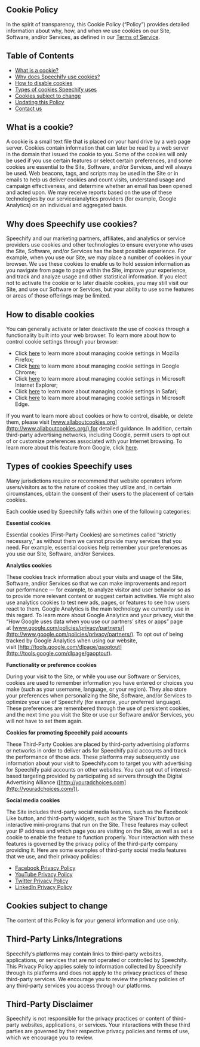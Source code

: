Cookie Policy
-------------

In the spirit of transparency, this Cookie Policy (“Policy”) provides detailed information about why, how, and when we use cookies on our Site, Software, and/or Services, as defined in our [Terms of Service](https://speechify.com/terms/?landing_url=https%3A%2F%2Fspeechify.com%2Fvoiceover-new%2F).

Table of Contents
-----------------

* [What is a cookie?](https://speechify.com/privacy/?landing_url=https%3A%2F%2Fspeechify.com%2Fvoiceover-new%2F#whatiscookie)
* [Why does Speechify use cookies?](https://speechify.com/privacy/?landing_url=https%3A%2F%2Fspeechify.com%2Fvoiceover-new%2F#2)
* [How to disable cookies](https://speechify.com/privacy/?landing_url=https%3A%2F%2Fspeechify.com%2Fvoiceover-new%2F#3)
* [Types of cookies Speechify uses](https://speechify.com/privacy/?landing_url=https%3A%2F%2Fspeechify.com%2Fvoiceover-new%2F#4)
* [Cookies subject to change](https://speechify.com/privacy/?landing_url=https%3A%2F%2Fspeechify.com%2Fvoiceover-new%2F#5)
* [Updating this Policy](https://speechify.com/privacy/?landing_url=https%3A%2F%2Fspeechify.com%2Fvoiceover-new%2F#6)
* [Contact us](https://speechify.com/privacy/?landing_url=https%3A%2F%2Fspeechify.com%2Fvoiceover-new%2F#7)

What is a cookie?
-----------------

A cookie is a small text file that is placed on your hard drive by a web page server. Cookies contain information that can later be read by a web server in the domain that issued the cookie to you. Some of the cookies will only be used if you use certain features or select certain preferences, and some cookies are essential to the Site, Software, and/or Services, and will always be used. Web beacons, tags, and scripts may be used in the Site or in emails to help us deliver cookies and count visits, understand usage and campaign effectiveness, and determine whether an email has been opened and acted upon. We may receive reports based on the use of these technologies by our service/analytics providers (for example, Google Analytics) on an individual and aggregated basis.

Why does Speechify use cookies?
-------------------------------

Speechify and our marketing partners, affiliates, and analytics or service providers use cookies and other technologies to ensure everyone who uses the Site, Software, and/or Services has the best possible experience. For example, when you use our Site, we may place a number of cookies in your browser. We use these cookies to enable us to hold session information as you navigate from page to page within the Site, improve your experience, and track and analyze usage and other statistical information. If you elect not to activate the cookie or to later disable cookies, you may still visit our Site, and use our Software or Services, but your ability to use some features or areas of those offerings may be limited.

How to disable cookies
----------------------

You can generally activate or later deactivate the use of cookies through a functionality built into your web browser. To learn more about how to control cookie settings through your browser:

* Click [here](https://support.mozilla.org/en-US/kb/enable-and-disable-cookies-website-preferences) to learn more about managing cookie settings in Mozilla Firefox;
* Click [here](https://support.google.com/chrome/answer/95647) to learn more about managing cookie settings in Google Chrome;
* Click [here](http://windows.microsoft.com/en-us/internet-explorer/delete-manage-cookies) to learn more about managing cookie settings in Microsoft Internet Explorer;
* Click [here](https://support.apple.com/guide/safari/manage-cookies-sfri11471/mac) to learn more about managing cookie settings in Safari;
* Click [here](https://privacy.microsoft.com/en-us/windows-10-microsoft-edge-and-privacy) to learn more about managing cookie settings in Microsoft Edge.

If you want to learn more about cookies or how to control, disable, or delete them, please visit [www.allaboutcookies.org](http://www.allaboutcookies.org/) for detailed guidance. In addition, certain third-party advertising networks, including Google, permit users to opt out of or customize preferences associated with your Internet browsing. To learn more about this feature from Google, click [here](https://adssettings.google.com/).

Types of cookies Speechify uses
-------------------------------

Many jurisdictions require or recommend that website operators inform users/visitors as to the nature of cookies they utilize and, in certain circumstances, obtain the consent of their users to the placement of certain cookies.

Each cookie used by Speechify falls within one of the following categories:

**Essential cookies**

Essential cookies (First-Party Cookies) are sometimes called “strictly necessary,” as without them we cannot provide many services that you need. For example, essential cookies help remember your preferences as you use our Site, Software, and/or Services.

**Analytics cookies**

These cookies track information about your visits and usage of the Site, Software, and/or Services so that we can make improvements and report our performance — for example, to analyze visitor and user behavior so as to provide more relevant content or suggest certain activities. We might also use analytics cookies to test new ads, pages, or features to see how users react to them. Google Analytics is the main technology we currently use in this regard. To learn more about Google Analytics and your privacy, visit the “How Google uses data when you use our partners’ sites or apps” page at [www.google.com/policies/privacy/partners/](http://www.google.com/policies/privacy/partners/). To opt out of being tracked by Google Analytics when using our website, visit [http://tools.google.com/dlpage/gaoptout](http://tools.google.com/dlpage/gaoptout).

**Functionality or preference cookies**

During your visit to the Site, or while you use our Software or Services, cookies are used to remember information you have entered or choices you make (such as your username, language, or your region). They also store your preferences when personalizing the Site, Software, and/or Services to optimize your use of Speechify (for example, your preferred language). These preferences are remembered through the use of persistent cookies, and the next time you visit the Site or use our Software and/or Services, you will not have to set them again.

**Cookies for promoting Speechify paid accounts**

These Third-Party Cookies are placed by third-party advertising platforms or networks in order to deliver ads for Speechify paid accounts and track the performance of those ads. These platforms may subsequently use information about your visit to Speechify.com to target you with advertising for Speechify paid accounts on other websites. You can opt out of interest-based targeting provided by participating ad servers through the Digital Advertising Alliance ([http://youradchoices.com](http://youradchoices.com/)).

**Social media cookies**

The Site includes third-party social media features, such as the Facebook Like button, and third-party widgets, such as the ‘Share This’ button or interactive mini-programs that run on the Site. These features may collect your IP address and which page you are visiting on the Site, as well as set a cookie to enable the feature to function properly. Your interaction with these features is governed by the privacy policy of the third-party company providing it. Here are some examples of third-party social media features that we use, and their privacy policies:

* [Facebook Privacy Policy](https://www.facebook.com/about/privacy)
* [YouTube Privacy Policy](https://policies.google.com/privacy)
* [Twitter Privacy Policy](https://twitter.com/privacy)
* [LinkedIn Privacy Policy](https://www.linkedin.com/legal/privacy-policy)

Cookies subject to change
-------------------------

The content of this Policy is for your general information and use only.  
  

Third-Party Links/Integrations
------------------------------

Speechify’s platforms may contain links to third-party websites, applications, or services that are not operated or controlled by Speechify. This Privacy Policy applies solely to information collected by Speechify through its platforms and does not apply to the privacy practices of these third-party services. We encourage you to review the privacy policies of any third-party services you access through our platforms.

Third-Party Disclaimer
----------------------

Speechify is not responsible for the privacy practices or content of third-party websites, applications, or services. Your interactions with these third parties are governed by their respective privacy policies and terms of use, which we encourage you to review.